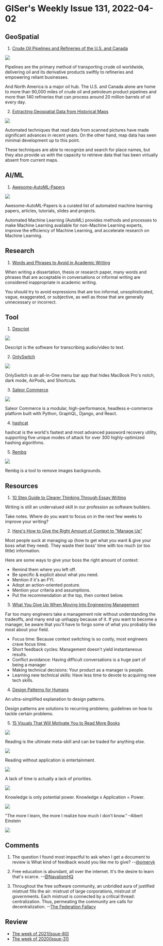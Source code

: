 # GISer's Weekly Issue 131, 2022-04-02

## GeoSpatial

1. [Crude Oil Pipelines and Refineries of the U.S. and Canada](https://www.visualcapitalist.com/interactive-map-crude-oil-pipelines-and-refineries-of-the-u-s-and-canada/)

![](https://www.visualcapitalist.com/wp-content/uploads/2022/03/CrudeOilPipelinesRefineries_shareable_1200px-400x240.jpg)

Pipelines are the primary method of transporting crude oil worldwide, delivering oil and its derivative products swiftly to refineries and empowering reliant businesses.

And North America is a major oil hub. The U.S. and Canada alone are home to more than 90,000 miles of crude oil and petroleum product pipelines and more than 140 refineries that can process around 20 million barrels of oil every day.

2. [Extracting Geospatial Data from Historical Maps](https://www.gislounge.com/extract-geospatial-data-maps/)

![](https://cdn.shortpixel.ai/spai/w_807+q_glossy+ret_img+to_webp/https://www.gislounge.com/wp-content/uploads/2022/03/geo-data-historical-map-cnn-model-ekim-2021.jpg)

Automated techniques that read data from scanned pictures have made significant advances in recent years. On the other hand, map data has seen minimal development up to this point.

These techniques are able to recognize and search for place names, but they also provide us with the capacity to retrieve data that has been virtually absent from current maps.

## AI/ML

1. [Awesome-AutoML-Papers](https://github.com/hibayesian/awesome-automl-papers)

![](https://github.com/hibayesian/awesome-automl-papers/raw/master/resources/procedure.jpg)

Awesome-AutoML-Papers is a curated list of automated machine learning papers, articles, tutorials, slides and projects.

Automated Machine Learning (AutoML) provides methods and processes to make Machine Learning available for non-Machine Learning experts, improve the efficiency of Machine Learning, and accelerate research on Machine Learning.

## Research

1. [Words and Phrases to Avoid in Academic Writing](https://www.scribbr.com/academic-writing/taboo-words/)

When writing a dissertation, thesis or research paper, many words and phrases that are acceptable in conversations or informal writing are considered inappropriate in academic writing.

You should try to avoid expressions that are too informal, unsophisticated, vague, exaggerated, or subjective, as well as those that are generally unnecessary or incorrect.

## Tool

1. [Descript](https://www.descript.com/)

![](https://help.descript.com/hc/article_attachments/4404856830605/import_file_longerfade.gif)

Descript is the software for transcribing audio/video to text.

2. [OnlySwitch](https://github.com/jacklandrin/OnlySwitch)

![](https://camo.githubusercontent.com/238b2e6add4282c57469b9f2a2112faf955e85c7128e8f91ee18c01975c9e3c4/68747470733a2f2f7777772e6a61636b6c616e6472696e2e636f6d2f77702d636f6e74656e742f75706c6f6164732f323032322f30312f6f6e6c795377697463685f31392e706e67)

OnlySwitch is an all-in-One menu bar app that hides MacBook Pro's notch, dark mode, AirPods, and Shortcuts.

3. [Saleor Commerce](https://github.com/saleor/saleor)

![](https://user-images.githubusercontent.com/249912/71523261-8a795880-28c8-11ea-98c0-6281ea37f412.png)

Saleor Commerce is a modular, high-performance, headless e-commerce platform built with Python, GraphQL, Django, and React.

4. [hashcat](https://github.com/hashcat/hashcat)

hashcat is the world's fastest and most advanced password recovery utility, supporting five unique modes of attack for over 300 highly-optimized hashing algorithms.

5. [Rembg](https://github.com/danielgatis/rembg)

![](https://raw.githubusercontent.com/danielgatis/rembg/master/examples/car-1.out.png)

Rembg is a tool to remove images backgrounds.

## Resources

1. [10 Step Guide to Clearer Thinking Through Essay Writing](https://softwareleadweekly.us6.list-manage.com/track/click?u=1a258e0fefbb23214c59c5a8d&id=87ab58a80c&e=b1367de9f9)

Writing is still an undervalued skill in our profession as software builders.

Take notes. Where do you want to focus on in the next few weeks to improve your writing?

2. [Here's How to Give the Right Amount of Context to "Manage Up"](https://softwareleadweekly.us6.list-manage.com/track/click?u=1a258e0fefbb23214c59c5a8d&id=79bfef01d2&e=b1367de9f9)

Most people suck at managing up (how to get what you want & give your boss what they need). They waste their boss' time with too much (or too little) information.

Here are some ways to give your boss the right amount of context:

- Remind them where you left off.
- Be specific & explicit about what you need.
- Mention if it's an FYI.
- Adopt an action-oriented posture.
- Mention your criteria and assumptions.
- Put the recommendation at the top, then context below.

3. [What You Give Up When Moving Into Engineering Management](https://stackoverflow.blog/2022/02/23/what-you-give-up-when-moving-into-engineering-management/)

Far too many engineers take a management role without understanding the tradeoffs, and many end up unhappy because of it. If you want to become a manager, be aware that you'll have to forgo some of what you probably like most about your field.

- Focus time: Because context switching is so costly, most engineers crave focus time.
- Short feedback cycles: Management doesn't yield instantaneous results.
- Conflict avoidance: Having difficult conversations is a huge part of being a manager
- Making technical decisions: Your product as a manager is people.
- Learning new technical skills: Have less time to devote to acquiring new tech skills.

4. [Design Patterns for Humans](https://roadmap.sh/guides/design-patterns-for-humans)

An ultra-simplified explanation to design patterns.

Design patterns are solutions to recurring problems; guidelines on how to tackle certain problems.

5. [15 Visuals That Will Motivate You to Read More Books](https://softwareleadweekly.us6.list-manage.com/track/click?u=1a258e0fefbb23214c59c5a8d&id=15b6964d40&e=b1367de9f9)

![](https://pbs.twimg.com/media/FO8OtVwWQA0Oany?format=jpg&name=small)

Reading is the ultimate meta-skill and can be traded for anything else.

![](https://pbs.twimg.com/media/FO8PZNmXsAQBbeD?format=jpg&name=small)

Reading without application is entertainment.

![](https://twitter.com/AlexAndBooks_/status/1508448050687234055/photo/1)

A lack of time is actually a lack of priorities.

![](https://pbs.twimg.com/media/FO8Qs_-XMAQRmRM?format=jpg&name=small)

Knowledge is only potential power. Knowledge x Application = Power.

![](https://twitter.com/AlexAndBooks_/status/1508448061198114816/photo/1)

"The more I learn, the more I realize how much I don't know." –Albert Einstein

![](https://pbs.twimg.com/media/FO8SeFcWQA0ognK?format=jpg&name=small)

## Comments

1. The question I found most impactful to ask when I get a document to review is What kind of feedback would you like me to give?
   --[@omervk](https://softwareleadweekly.us6.list-manage.com/track/click?u=1a258e0fefbb23214c59c5a8d&id=ea0f595f96&e=b1367de9f9)

2. Free education is abundant, all over the internet. It's the desire to learn that's scarce.
   --[@NavalismHQ](https://softwareleadweekly.us6.list-manage.com/track/click?u=1a258e0fefbb23214c59c5a8d&id=10877b46ea&e=b1367de9f9)

3. Throughout the free software community, an unbridled aura of justified mistrust fills the air: mistrust of large corporations, mistrust of governments. Each mistrust is connected by a critical thread: centralization. Thus, permeating the community are calls for decentralization.
   --[The Federation Fallacy](https://rosenzweig.io/blog/the-federation-fallacy.html)

## Review

- [The week of 2021(Issue-80)](https://github.com/lkcozy/weekly/blob/master/docs/2021/issue-80.md)
- [The week of 2020(Issue-31)](https://github.com/lkcozy/weekly/blob/master/docs/2020/issue-31.md)

